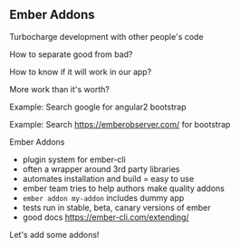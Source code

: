 ## Ember Addons

Turbocharge development with other people's code

How to separate good from bad?

How to know if it will work in our app?

More work than it's worth?

Example: Search google for angular2 bootstrap

Example: Search https://emberobserver.com/ for bootstrap

Ember Addons
- plugin system for ember-cli
- often a wrapper around 3rd party libraries
- automates installation and build = easy to use
- ember team tries to help authors make quality addons
 - `ember addon my-addon` includes dummy app
 - tests run in stable, beta, canary versions of ember
 - good docs https://ember-cli.com/extending/

Let's add some addons!
